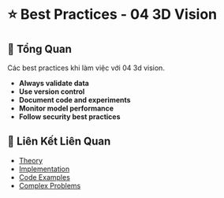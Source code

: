 # ⭐ Best Practices - 04 3D Vision

## 🎯 Tổng Quan

Các best practices khi làm việc với 04 3d vision.

- **Always validate data**
- **Use version control**
- **Document code and experiments**
- **Monitor model performance**
- **Follow security best practices**

## 🔗 Liên Kết Liên Quan

- [Theory](./THEORY_04_3d_vision.md)
- [Implementation](./IMPLEMENTATION_04_3d_vision.md)
- [Code Examples](./CODE_EXAMPLES_04_3d_vision.md)
- [Complex Problems](./COMPLEX_PROBLEMS.md)
